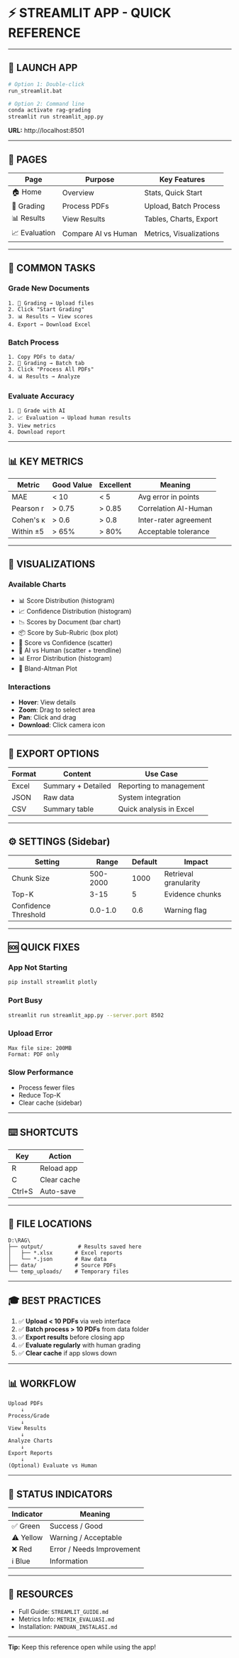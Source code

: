 # ⚡ STREAMLIT APP - QUICK REFERENCE

---

## 🚀 LAUNCH APP

```bash
# Option 1: Double-click
run_streamlit.bat

# Option 2: Command line
conda activate rag-grading
streamlit run streamlit_app.py
```

**URL:** http://localhost:8501

---

## 📱 PAGES

| Page | Purpose | Key Features |
|------|---------|--------------|
| 🏠 Home | Overview | Stats, Quick Start |
| 📄 Grading | Process PDFs | Upload, Batch Process |
| 📊 Results | View Results | Tables, Charts, Export |
| 📈 Evaluation | Compare AI vs Human | Metrics, Visualizations |

---

## 🎯 COMMON TASKS

### Grade New Documents
```
1. 📄 Grading → Upload files
2. Click "Start Grading"
3. 📊 Results → View scores
4. Export → Download Excel
```

### Batch Process
```
1. Copy PDFs to data/
2. 📄 Grading → Batch tab
3. Click "Process All PDFs"
4. 📊 Results → Analyze
```

### Evaluate Accuracy
```
1. 📄 Grade with AI
2. 📈 Evaluation → Upload human results
3. View metrics
4. Download report
```

---

## 📊 KEY METRICS

| Metric | Good Value | Excellent | Meaning |
|--------|------------|-----------|---------|
| MAE | < 10 | < 5 | Avg error in points |
| Pearson r | > 0.75 | > 0.85 | Correlation AI-Human |
| Cohen's κ | > 0.6 | > 0.8 | Inter-rater agreement |
| Within ±5 | > 65% | > 80% | Acceptable tolerance |

---

## 🎨 VISUALIZATIONS

### Available Charts
- 📊 Score Distribution (histogram)
- 📈 Confidence Distribution (histogram)
- 📉 Scores by Document (bar chart)
- 📦 Score by Sub-Rubric (box plot)
- 🎯 Score vs Confidence (scatter)
- 📐 AI vs Human (scatter + trendline)
- 📊 Error Distribution (histogram)
- 🔬 Bland-Altman Plot

### Interactions
- **Hover**: View details
- **Zoom**: Drag to select area
- **Pan**: Click and drag
- **Download**: Click camera icon

---

## 💾 EXPORT OPTIONS

| Format | Content | Use Case |
|--------|---------|----------|
| Excel | Summary + Detailed | Reporting to management |
| JSON | Raw data | System integration |
| CSV | Summary table | Quick analysis in Excel |

---

## ⚙️ SETTINGS (Sidebar)

| Setting | Range | Default | Impact |
|---------|-------|---------|--------|
| Chunk Size | 500-2000 | 1000 | Retrieval granularity |
| Top-K | 3-15 | 5 | Evidence chunks |
| Confidence Threshold | 0.0-1.0 | 0.6 | Warning flag |

---

## 🆘 QUICK FIXES

### App Not Starting
```bash
pip install streamlit plotly
```

### Port Busy
```bash
streamlit run streamlit_app.py --server.port 8502
```

### Upload Error
```
Max file size: 200MB
Format: PDF only
```

### Slow Performance
- Process fewer files
- Reduce Top-K
- Clear cache (sidebar)

---

## ⌨️ SHORTCUTS

| Key | Action |
|-----|--------|
| R | Reload app |
| C | Clear cache |
| Ctrl+S | Auto-save |

---

## 📂 FILE LOCATIONS

```
D:\RAG\
├── output/           # Results saved here
│   ├── *.xlsx       # Excel reports
│   └── *.json       # Raw data
├── data/            # Source PDFs
└── temp_uploads/    # Temporary files
```

---

## 🎓 BEST PRACTICES

1. ✅ **Upload < 10 PDFs** via web interface
2. ✅ **Batch process > 10 PDFs** from data folder
3. ✅ **Export results** before closing app
4. ✅ **Evaluate regularly** with human grading
5. ✅ **Clear cache** if app slows down

---

## 📊 WORKFLOW

```
Upload PDFs
    ↓
Process/Grade
    ↓
View Results
    ↓
Analyze Charts
    ↓
Export Reports
    ↓
(Optional) Evaluate vs Human
```

---

## 🎯 STATUS INDICATORS

| Indicator | Meaning |
|-----------|---------|
| ✅ Green | Success / Good |
| ⚠️ Yellow | Warning / Acceptable |
| ❌ Red | Error / Needs Improvement |
| ℹ️ Blue | Information |

---

## 🔗 RESOURCES

- Full Guide: `STREAMLIT_GUIDE.md`
- Metrics Info: `METRIK_EVALUASI.md`
- Installation: `PANDUAN_INSTALASI.md`

---

**Tip:** Keep this reference open while using the app!
